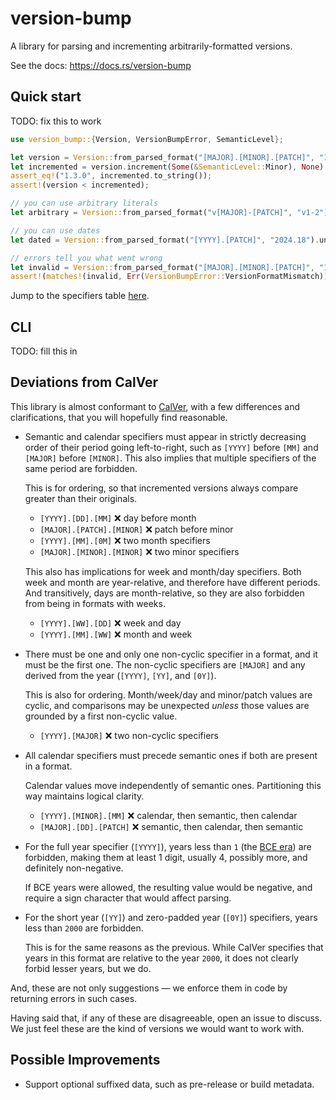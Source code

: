 # version-bump

A library for parsing and incrementing arbitrarily-formatted versions.

See the docs: <https://docs.rs/version-bump>

## Quick start

TODO: fix this to work

```rust
use version_bump::{Version, VersionBumpError, SemanticLevel};

let version = Version::from_parsed_format("[MAJOR].[MINOR].[PATCH]", "1.2.3").unwrap();
let incremented = version.increment(Some(&SemanticLevel::Minor), None).unwrap();
assert_eq!("1.3.0", incremented.to_string());
assert!(version < incremented);

// you can use arbitrary literals
let arbitrary = Version::from_parsed_format("v[MAJOR]-[PATCH]", "v1-2").unwrap();

// you can use dates
let dated = Version::from_parsed_format("[YYYY].[PATCH]", "2024.18").unwrap();

// errors tell you what went wrong
let invalid = Version::from_parsed_format("[MAJOR].[MINOR].[PATCH]", "1.foo.3");
assert!(matches!(invalid, Err(VersionBumpError::VersionFormatMismatch)));
```

Jump to the specifiers table [here](struct.Format.html#specifier-table).

## CLI

TODO: fill this in

## Deviations from CalVer

This library is almost conformant to [CalVer](https://calver.org), with a few
differences and clarifications, that you will hopefully find reasonable.

- Semantic and calendar specifiers must appear in strictly decreasing order of
  their period going left-to-right, such as `[YYYY]` before `[MM]` and `[MAJOR]`
  before `[MINOR]`. This also implies that multiple specifiers of the same
  period are forbidden.
  
  This is for ordering, so that incremented versions always compare greater than
  their originals.

  - `[YYYY].[DD].[MM]` ❌ day before month
  - `[MAJOR].[PATCH].[MINOR]` ❌ patch before minor
  - `[YYYY].[MM].[0M]` ❌ two month specifiers
  - `[MAJOR].[MINOR].[MINOR]` ❌ two minor specifiers

  This also has implications for week and month/day specifiers. Both week and
  month are year-relative, and therefore have different periods. And
  transitively, days are month-relative, so they are also forbidden from being
  in formats with weeks.

  - `[YYYY].[WW].[DD]` ❌ week and day
  - `[YYYY].[MM].[WW]` ❌ month and week

- There must be one and only one non-cyclic specifier in a format, and it must
  be the first one. The non-cyclic specifiers are `[MAJOR]` and any derived from
  the year (`[YYYY]`, `[YY]`, and `[0Y]`).
  
  This is also for ordering. Month/week/day and minor/patch values are cyclic,
  and comparisons may be unexpected *unless* those values are grounded by a
  first non-cyclic value.

  - `[YYYY].[MAJOR]` ❌ two non-cyclic specifiers

- All calendar specifiers must precede semantic ones if both are present in a
  format.

  Calendar values move independently of semantic ones. Partitioning this way
  maintains logical clarity.

  - `[YYYY].[MINOR].[MM]` ❌ calendar, then semantic, then calendar
  - `[MAJOR].[DD].[PATCH]` ❌ semantic, then calendar, then semantic

- For the full year specifier (`[YYYY]`), years less than `1` (the [BCE
  era](https://en.wikipedia.org/wiki/Common_Era)) are forbidden, making them
  at least 1 digit, usually 4, possibly more, and definitely non-negative.
  
  If BCE years were allowed, the resulting value would be negative, and require
  a sign character that would affect parsing.

- For the short year (`[YY]`) and zero-padded year (`[0Y]`) specifiers, years
  less than `2000` are forbidden.
  
  This is for the same reasons as the previous. While CalVer specifies that
  years in this format are relative to the year `2000`, it does not clearly
  forbid lesser years, but we do.

And, these are not only suggestions — we enforce them in code by returning
errors in such cases.

Having said that, if any of these are disagreeable, open an issue to discuss. We
just feel these are the kind of versions we would want to work with.

## Possible Improvements

- Support optional suffixed data, such as pre-release or build metadata.
